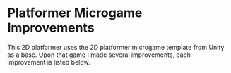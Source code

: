 # Platformer Microgame Improvements
This 2D platformer uses the 2D platformer microgame template from Unity as a base. Upon that game I made several improvements, each improvement is listed below.